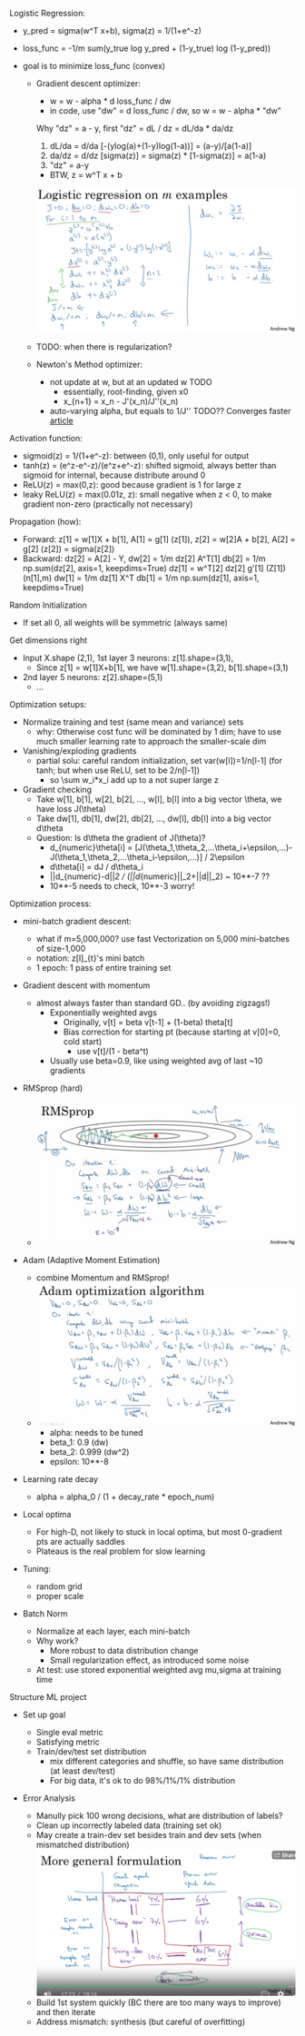 Logistic Regression:
- y_pred = sigma(w^T x+b), sigma(z) = 1/(1+e^-z)
- loss_func = -1/m sum(y_true log y_pred + (1-y_true) log (1-y_pred))
- goal is to minimize loss_func (convex)

  - Gradient descent optimizer:
    - w = w - alpha * d loss_func / dw 
    - in code, use "dw" = d loss_func / dw, so w = w - alpha * "dw"
    
    Why "dz" = a - y, first "dz" = dL / dz = dL/da * da/dz
    1. dL/da = d/da [-(ylog(a)+(1-y)log(1-a))] = (a-y)/[a(1-a)]
    2. da/dz = d/dz [sigma(z)] = sigma(z) * [1-sigma(z)] = a(1-a)
    3. "dz" = a-y
    - BTW, z = w^T x + b

    ![plot](gradientDescientLogistic.png)
    
  - TODO: when there is regularization?

  - Newton's Method optimizer:
    - not update at w, but at an updated w TODO
        - essentially, root-finding, given x0
        - x_{n+1} = x_n - J'(x_n)/J''(x_n)
    - auto-varying alpha, but equals to 1/J'' TODO?? Converges faster [article](https://towardsdatascience.com/optimization-loss-function-under-the-hood-part-ii-d20a239cde11)
        
        
Activation function:
- sigmoid(z) = 1/(1+e^-z): between (0,1), only useful for output
- tanh(z) = (e^z-e^-z)/(e^z+e^-z): shifted sigmoid, always better than sigmoid for internal, because distribute around 0
- ReLU(z) = max(0,z): good because gradient is 1 for large z
- leaky ReLU(z) = max(0.01z, z): small negative when z < 0, to make gradient non-zero (practically not necessary)  

Propagation (how): 
- Forward: 
  z[1] = w[1]X + b[1], 
  A[1] = g[1] (z[1]), 
  z[2] = w[2]A + b[2],
  A[2] = g[2] (z[2]) = sigma(z[2])
- Backward:
  dz[2] = A[2] - Y,
  dw[2] = 1/m dz[2] A^T[1]
  db[2] = 1/m np.sum(dz[2], axis=1, keepdims=True)
  dz[1] = w^T[2] dz[2] g'[1] (Z[1]) (n[1],m)
  dw[1] = 1/m dz[1] X^T
  db[1] = 1/m np.sum(dz[1], axis=1, keepdims=True)
  
Random Initialization
- If set all 0, all weights will be symmetric (always same)
  
Get dimensions right
- Input X.shape (2,1), 1st layer 3 neurons: z[1].shape=(3,1), 
  - Since z[1] = w[1]X+b[1], we have w[1].shape=(3,2), b[1].shape=(3,1)
- 2nd layer 5 neurons: z[2].shape=(5,1)
  - ...
  
Optimization setups:
- Normalize training and test (same mean and variance) sets
  - why: Otherwise cost func will be dominated by 1 dim; have to use much smaller learning rate to approach the smaller-scale dim
- Vanishing/exploding gradients
  - partial solu: careful random initialization, set var(w[l])=1/n[l-1] (for tanh; but when use ReLU, set to be 2/n[l-1]) 
    - so \sum w_i*x_i add up to a not super large z
- Gradient checking
  - Take w[1], b[1], w[2], b[2], ..., w[l], b[l] into a big vector \theta, we have loss J(\theta)
  - Take dw[1], db[1], dw[2], db[2], ..., dw[l], db[l] into a big vector d\theta
  - Question: Is d\theta the gradient of J(\theta)?
    - d_{numeric}\theta[i] = [J(\theta_1,\theta_2,...\theta_i+\epsilon,...)-J(\theta_1,\theta_2,...\theta_i-\epsilon,...)] / 2\epsilon
    - d\theta[i] = dJ / d\theta_i
    - ||d_{numeric}-d||_2 / (||d_{numeric}||_2+||d||_2) ~ 10**-7 ??
    - 10**-5 needs to check, 10**-3 worry! 
    
Optimization process:
- mini-batch gradient descent:
  - what if m=5,000,000? use fast Vectorization on 5,000 mini-batches of size-1,000
  - notation: z[l]_{t}'s mini batch
  - 1 epoch: 1 pass of entire training set

- Gradient descent with momentum
    - almost always faster than standard GD.. (by avoiding zigzags!)
        - Exponentially weighted avgs
          - Originally, v[t] = beta v[t-1] + (1-beta) theta[t]
          - Bias correction for starting pt (because starting at v[0]=0, cold start)
            - use v[t]/(1 - beta^t)
        - Usually use beta=0.9, like using weighted avg of last ~10 gradients

- RMSprop (hard)
  - ![plot](RMSprop.png)
  
- Adam (Adaptive Moment Estimation)
  - combine Momentum and RMSprop! 
  - ![plot](Adam.png)
    - alpha: needs to be tuned
    - beta_1: 0.9 (dw)
    - beta_2: 0.999 (dw^2)
    - epsilon: 10**-8

- Learning rate decay
  - alpha = alpha_0 / (1 + decay_rate * epoch_num)

- Local optima
  - For high-D, not likely to stuck in local optima, but most 0-gradient pts are actually saddles 
  - Plateaus is the real problem for slow learning
  
- Tuning:
  - random grid
  - proper scale
  
- Batch Norm
  - Normalize at each layer, each mini-batch
  - Why work?
    - More robust to data distribution change
    - Small regularization effect, as introduced some noise
  - At test: use stored exponential weighted avg mu,sigma at training time

Structure ML project

- Set up goal
  - Single eval metric
  - Satisfying metric
  - Train/dev/test set distribution
    - mix different categories and shuffle, so have same distribution (at least dev/test)
    - For big data, it's ok to do 98%/1%/1% distribution

- Error Analysis
  - Manully pick 100 wrong decisions, what are distribution of labels?
  - Clean up incorrectly labeled data (training set ok)
  - May create a train-dev set besides train and dev sets (when mismatched distribution)
  ![plot](errorAnalysis.png)
  - Build 1st system quickly (BC there are too many ways to improve) and then iterate
  - Address mismatch: synthesis (but careful of overfitting)